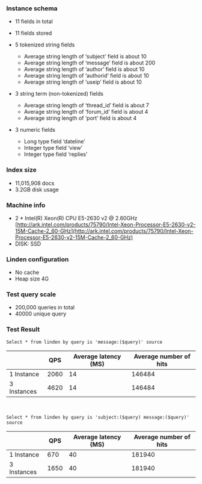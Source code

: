 ### Instance schema
* 11 fields in total
* 11 fields stored
* 5 tokenized string fields
	* Average string length of ‘subject’ field is about 10
	* Average string length of ‘message’ field is about 200
	* Average string length of ‘author’ field is about 10
	* Average string length of ‘authorid’ field is about 10
	* Average string length of ‘useip’ field is about 10

* 3 string term (non-tokenized) fields
	* Average string length of ‘thread_id’ field is about 7
	* Average string length of ‘forum_id’ field is about 4
	* Average string length of ‘port’ field is about 4

* 3 numeric fields
	* Long type field ‘dateline’
	* Integer type field ‘view’
	* Integer type field ‘replies’

### Index size
* 11,015,908 docs
* 3.2GB disk usage

### Machine info
* 2 * Intel(R) Xeon(R) CPU E5-2630 v2 @ 2.60GHz
[http://ark.intel.com/products/75790/Intel-Xeon-Processor-E5-2630-v2-15M-Cache-2_60-GHz](http://ark.intel.com/products/75790/Intel-Xeon-Processor-E5-2630-v2-15M-Cache-2_60-GHz)
* DISK: SSD

### Linden configuration
* No cache
* Heap size 4G

### Test query scale
* 200,000 queries in total
* 40000 unique query
 
### Test Result
 
	Select * from linden by query is 'message:($query)' source 
 

 |            | QPS  | Average latency (MS) | Average number of hits |
 |------------|------|----------------------|------------------------|
 | 1 Instance | 2060 | 14                   | 146484                 |
 | 3 Instances| 4620 | 14                   | 146484                 |

 <br>
 
	Select * from linden by query is 'subject:($query) message:($query)' source
 
 |            | QPS  | Average latency (MS) | Average number of hits |
 |------------|------|----------------------|------------------------|
 | 1 Instance | 670  | 40                   | 181940                 |
 | 3 Instances| 1650 | 40                   | 181940                 |
